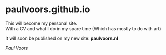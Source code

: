 # paulvoors.github.io

This will become my personal site.  
With a CV and what I do in my spare time (Which has mostly to do with art)

It will soon be published on my new site: **paulvoors.nl**

*Paul Voors*
